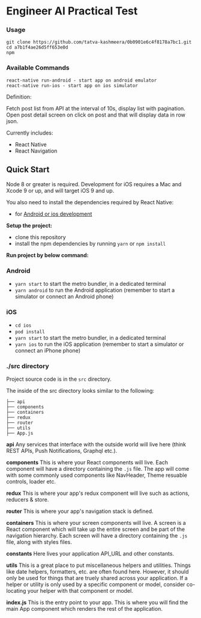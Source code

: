 #  Engineer AI Practical Test


### Usage

```
git clone https://github.com/tatva-kashmeera/0b0901e6c4f8178a7bc1.git
cd a7b1f4ae26d5ff653e0d
npm
```

### Available Commands

```
react-native run-android - start app on android emulator 
react-native run-ios - start app on ios simulator 
```

Definition:

Fetch post list from API at the interval of 10s, display list with pagination. Open post detail screen on click on post and that will display data in row json.

Currently includes:
- React Native
- React Navigation

## Quick Start

Node 8 or greater is required. Development for iOS requires a Mac and Xcode 9 or up, and will target iOS 9 and up.

You also need to install the dependencies required by React Native:

- for [Android or ios development](https://reactnative.dev/docs/environment-setup)

**Setup the project:**

- clone this repository
- install the npm dependencies by running `yarn` or `npm install`

**Run project by below command:**

### Android

- `yarn start` to start the metro bundler, in a dedicated terminal
- `yarn android` to run the Android application (remember to start a simulator or connect an Android phone)

### iOS
- `cd ios`
- `pod install`
- `yarn start` to start the metro bundler, in a dedicated terminal
- `yarn ios` to run the iOS application (remember to start a simulator or connect an iPhone phone)

### ./src directory

Project source code is in the `src` directory.

The inside of the src directory looks similar to the following:

```
├── api
├── components
├── containers
├── redux
├── router
├── utils
├── App.js
```
**api**
Any services that interface with the outside world will live here (think REST APIs, Push Notifications, Graphql etc.).

**components**
This is where your React components will live. Each component will have a directory containing the `.js` file. The app will come with some commonly used components like NavHeader, Theme resuable controls, loader etc.

**redux**
This is where your app's redux component will live such as actions, reducers & store.

**router**
This is where your app's navigation stack is defined.

**containers**
This is where your screen components will live. A screen is a React component which will take up the entire screen and be part of the navigation hierarchy. Each screen will have a directory containing the `.js` file, along with styles files.

**constants**
Here lives your application API_URL and other constants.

**utils**
This is a great place to put miscellaneous helpers and utilities. Things like date helpers, formatters, etc. are often found here. However, it should only be used for things that are truely shared across your application. If a helper or utility is only used by a specific component or model, consider co-locating your helper with that component or model.

**index.js** This is the entry point to your app. This is where you will find the main App component which renders the rest of the application.

